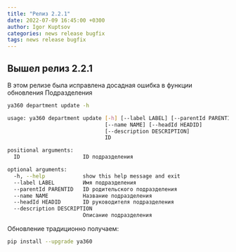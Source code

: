 ```yaml
---
title: "Релиз 2.2.1"
date: 2022-07-09 16:45:00 +0300
author: Igor Kuptsov
categories: news release bugfix
tags: news release bugfix
---
```


## Вышел релиз 2.2.1

В этом релизе была исправлена досадная ошибка в функции обновления Подразделения

```bash
ya360 department update -h

usage: ya360 department update [-h] [--label LABEL] [--parentId PARENTID]
                               [--name NAME] [--headId HEADID]
                               [--description DESCRIPTION]
                               ID

positional arguments:
  ID                    ID подразделения

optional arguments:
  -h, --help            show this help message and exit
  --label LABEL         Имя подразделения
  --parentId PARENTID   ID родительского подразделения
  --name NAME           Название подразделения
  --headId HEADID       ID руководителя подразделения
  --description DESCRIPTION
                        Описание подразделения
```

Обновление традиционно получаем:

```bash
pip install --upgrade ya360
```
